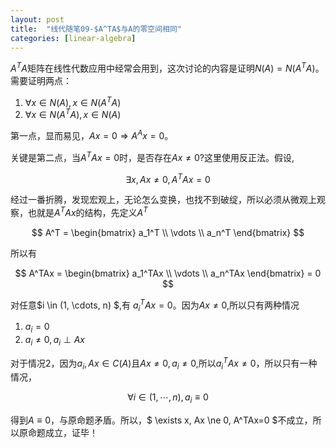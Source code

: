 ```yaml
---
layout: post
title:  "线代随笔09-$A^TA$与A的零空间相同"
categories: [linear-algebra]
---
```


$A^TA$矩阵在线性代数应用中经常会用到，这次讨论的内容是证明$N(A)=N(A^TA)$。需要证明两点：

1. $\forall x \in N(A), x \in N(A^TA)$
2. $\forall x \in N(A^TA), x \in N(A)$

第一点，显而易见，$Ax = 0 \Rightarrow A^Ax=0$。

关键是第二点，当$A^TAx=0$时，是否存在$Ax \ne 0$?这里使用反正法。假设,

$$ \exists x, Ax \ne 0, A^TAx=0 $$

经过一番折腾，发现宏观上，无论怎么变换，也找不到破绽，所以必须从微观上观察，也就是$A^TAx$的结构，先定义$A^T$

$$ 
	A^T = \begin{bmatrix} a_1^T \\ \vdots \\ a_n^T \end{bmatrix}
$$
 
所以有

$$
	A^TAx = \begin{bmatrix} a_1^TAx \\ \vdots \\ a_n^TAx \end{bmatrix} = 0		  
$$

对任意$i \in (1, \cdots, n) $,有 $a_i^TAx=0$。因为$Ax \ne 0$,所以只有两种情况

1. $a_i = 0$
2. $a_i \ne 0, a_i \perp Ax$

对于情况2，因为$a_i, Ax \in C(A)$且$Ax \ne 0, a_i \ne 0$,所以$a_i^TAx \ne 0$，所以只有一种情况，

$$\forall i \in (1, \cdots, n), a_i \equiv 0$$

得到$A \equiv 0$，与原命题矛盾。所以，$ \exists x, Ax \ne 0, A^TAx=0 $不成立，所以原命题成立，证毕！


